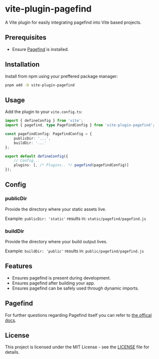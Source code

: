 # vite-plugin-pagefind

A Vite plugin for easily integrating pagefind into Vite based projects.

## Prerequisites

-   Ensure [Pagefind](https://github.com/CloudCannon/pagefind) is installed.

## Installation

Install from npm using your preffered package manager:

```bash
pnpm add -D vite-plugin-pagefind
```

## Usage

Add the plugin to your `vite.config.ts`:

```ts
import { defineConfig } from 'vite';
import { pagefind, type PagefindConfig } from 'vite-plugin-pagefind';

const pagefindConfig: PagefindConfig = {
	publicDir: '...',
	buildDir: '...'
};

export default defineConfig({
	// Config...
	plugins: [, /* Plugins.. */ pagefind(pagefindConfig)]
});
```

## Config

### publicDir

Provide the directory where your static assets live.

Example: `publicDir: 'static'` results in: `static/pagefind/pagefind.js`

### buildDir

Provide the directory where your build output lives.

Example: `buildDir: 'public'` results in: `public/pagefind/pagefind.js`

## Features

-   Ensures pagefind is present during development.
-   Ensures pagefind after building your app.
-   Ensures pagefind can be safely used through dynamic imports.

## Pagefind

For further questions regarding Pagefind itself you can refer to [the offical docs](https://pagefind.app/).

## License

This project is licensed under the MIT License - see the [LICENSE](LICENSE) file for details.
